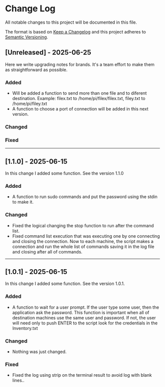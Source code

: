 
# Change Log
All notable changes to this project will be documented in this file.
 
The format is based on [Keep a Changelog](http://keepachangelog.com/)
and this project adheres to [Semantic Versioning](http://semver.org/).
 
## [Unreleased] - 2025-06-25
 
Here we write upgrading notes for brands. It's a team effort to make them as
straightforward as possible.
 
### Added

- Will be added a function to send more than one file and to diferent destination. Example: filex.txt to /home/pi/filex/filex.txt, filey.txt to /home/pi/filey.txt
- A function to choose a port of connection will be added in this next version.
 
### Changed
 
### Fixed

---
 
## [1.1.0] - 2025-06-15
  
In this change I added some function. See the version 1.1.0
 
### Added

- A function to run sudo commands and put the password using the stdin to make it.

### Changed
  
- Fixed the logical changing the stop function to run after the command list.
- Fixed command list execution that was executing one by one connecting and closing the connection. Now to each machine, the script makes a connection and run the whole list of commands saving it in the log file and closing after all of commands.

---
 
## [1.0.1] - 2025-06-15
  
In this change I added some function. See the version 1.0.1.
 
### Added

- A function to wait for a user prompt. If the user type some user, then the application ask the password. This function is important when all of destination machines use the same user and password. If not, the user will need only to push ENTER to the script look for the credentials in the Inventory.txt

### Changed
  
- Nothing was just changed.
 
### Fixed
 
- Fixed the log using strip on the terminal result to avoid log with blank lines..
